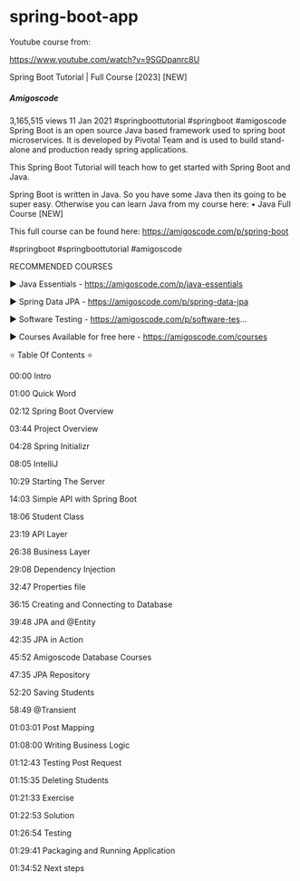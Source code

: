 # spring-boot-app

Youtube course from:

https://www.youtube.com/watch?v=9SGDpanrc8U

Spring Boot Tutorial | Full Course [2023] [NEW]

##### Amigoscode

3,165,515 views  11 Jan 2021  #springboottutorial #springboot #amigoscode
Spring Boot is an open source Java based framework used to spring boot microservices. It is developed by Pivotal Team and is used to build stand-alone and production ready spring applications. 

This Spring Boot Tutorial will teach how to get started with Spring Boot and Java. 

Spring Boot is written in Java. So you have some Java then its going to be super easy. Otherwise you can learn Java from my course here:    • Java Full Course [NEW]  

This full course can be found here: https://amigoscode.com/p/spring-boot

#springboot #springboottutorial #amigoscode

RECOMMENDED COURSES

► Java Essentials - https://amigoscode.com/p/java-essentials

► Spring Data JPA - https://amigoscode.com/p/spring-data-jpa

► Software Testing - https://amigoscode.com/p/software-tes...


► Courses Available for free here - https://amigoscode.com/courses


⭐  Table Of Contents ⭐

00:00 Intro

01:00 Quick Word

02:12 Spring Boot Overview

03:44 Project Overview

04:28 Spring Initializr

08:05 IntelliJ

10:29 Starting The Server

14:03 Simple API with Spring Boot

18:06 Student Class

23:19 API Layer

26:38 Business Layer

29:08 Dependency Injection

32:47 Properties file

36:15 Creating and Connecting to Database

39:48 JPA and @Entity

42:35 JPA in Action

45:52 Amigoscode Database Courses

47:35 JPA Repository

52:20 Saving Students

58:49 @Transient

01:03:01 Post Mapping

01:08:00 Writing Business Logic

01:12:43 Testing Post Request

01:15:35 Deleting Students

01:21:33 Exercise

01:22:53 Solution

01:26:54 Testing

01:29:41 Packaging and Running Application

01:34:52 Next steps